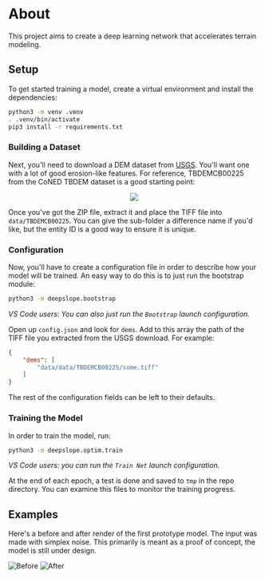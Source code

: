 About
=====

This project aims to create a deep learning network that accelerates terrain modeling.

## Setup

To get started training a model, create a virtual environment and install the dependencies:

```bash
python3 -m venv .venv
. .venv/bin/activate
pip3 install -r requirements.txt
```

### Building a Dataset

Next, you'll need to download a DEM dataset from [USGS](https://earthexplorer.usgs.gov/).
You'll want one with a lot of good erosion-like features.
For reference, TBDEMCB00225 from the CoNED TBDEM dataset is a good starting point:

<p align="center">
<img src="https://earthexplorer.usgs.gov/index/resizeimage?img=https%3A%2F%2Fims.cr.usgs.gov%2Fbrowse%2Ftopobathy%2F2015%2FTBDEMCB00225.jpg&angle=0&size=300">
</p>

Once you've got the ZIP file, extract it and place the TIFF file into `data/TBDEMCB00225`.
You can give the sub-folder a difference name if you'd like,
but the entity ID is a good way to ensure it is unique.

### Configuration

Now, you'll have to create a configuration file in order to describe how your model will be trained.
An easy way to do this is to just run the bootstrap module:

```bash
python3 -m deepslope.bootstrap
```

*VS Code users: You can also just run the `Bootstrap` launch configuration.*

Open up `config.json` and look for `dems`.
Add to this array the path of the TIFF file you extracted from the USGS download.
For example:

```json
{
    "dems": [
        "data/data/TBDEMCB00225/some.tiff"
    ]
}
```

The rest of the configuration fields can be left to their defaults.

### Training the Model

In order to train the model, run:

```bash
python3 -m deepslope.optim.train
```

*VS Code users: you can run the `Train Net` launch configuration.*

At the end of each epoch, a test is done and saved to `tmp` in the repo directory. You can examine this files to monitor the training progress.

## Examples

Here's a before and after render of the first prototype model.
The input was made with simplex noise.
This primarily is meant as a proof of concept, the model is still under design.

![Before](https://github.com/user-attachments/assets/56b68181-8350-4941-ad61-984ab6a306cf)
![After](https://github.com/user-attachments/assets/13137af6-3302-4e53-8994-8cc8a8e2f662)
